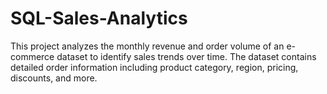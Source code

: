 # SQL-Sales-Analytics
This project analyzes the monthly revenue and order volume of an e-commerce dataset to identify sales trends over time. The dataset contains detailed order information including product category, region, pricing, discounts, and more.
